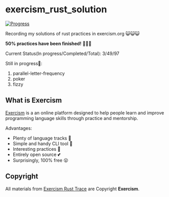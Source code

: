 # exercism_rust_solution

[![Progress](https://img.shields.io/badge/Progress-50%25-brightgreen)]()

Recording my solutions of rust practices in exercism.org 😺😺😺

**50% practices have been finished!** 🥳🥳🥳

Current Status(In progress/Completed/Total): 3/49/97

Still in progress👷:

1. parallel-letter-frequency
2. poker
3. fizzy

## What is Exercism

[Exercism](https://exercism.org/tracks/rust) is a an online platform designed to help people learn and improve programming language skills through practice and mentorship.

Advantages:
- Plenty of language tracks 🎯
- Simple and handy CLI tool 🧰
- Interesting practices 🥰
- Entirely open source 💕
- Surprisingly, 100% free 😮

## Copyright

All materials from [Exercism Rust Trace](https://exercism.org/tracks/rust) are Copyright **Exercism**.
